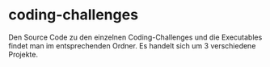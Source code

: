 # coding-challenges

Den Source Code zu den einzelnen Coding-Challenges und die Executables findet man im entsprechenden Ordner.
Es handelt sich um 3 verschiedene Projekte.
